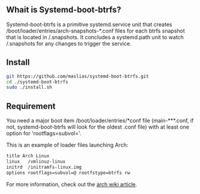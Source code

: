 ## Whait is Systemd-boot-btrfs?

Systemd-boot-btrfs is a primitive systemd.service unit that creates /boot/loader/entries/arch-snapshots-\*.conf files for each btrfs snapshot that is located in /.snapshots.
It concludes a systemd.path unit to watch /.snapshots for any changes to trigger the service.

## Install

```bash
git https://github.com/maslias/systemd-boot-btrfs.git
cd ./systemd-boot-btrfs
sudo ./install.sh
```

## Requirement

You need a major boot item /boot/loader/entries/\*conf file (main-\*\*\*.conf, if not, systemd-boot-btrfs will look for the oldest .conf file) with at least one option for 'rootflags=subvol='.

This is an example of loader files launching Arch:

```bash
title Arch Linux
linux   /vmlinuz-linux
initrd  /initramfs-linux.img
options rootflags=subvol=@ rootfstype=btrfs rw
```

For more information, check out the [arch wiki article](https://wiki.archlinux.org/title/Systemd-boot).
